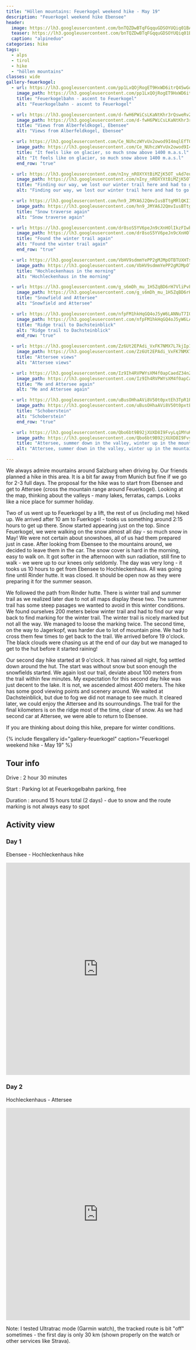 ```yaml
---
title: "Höllen mountains: Feuerkogel weekend hike - May 19"
description: "Feuerkogel weekend hike Ebensee"
header:
  image: https://lh3.googleusercontent.com/bnTQZDwBTqFGqquGDSOYUQiq01BA64nj7FoobTrF__QTWXtscYePrxbG61XJkd0zUN4a3ZccSkqN6FsesreuF7MD7fkO8xOSIjbIMeO89QhuvVqEKI0PhzK6x6qAOfQonQUvVSQmRttgGlGY1NIOIvyUYz1q51_590ntgyJ2Vh3SH6SelFcRGDkcsMpZ-cTI2XkL0qT9t97o3h3OZk7CWNiI3rAgVWS1VpYDqjSSmNrHuUXQfgtCpL2O6xKxSH5SmhZsCJxQJ8pWOZLJ9telwtrmKZGilRbopl5s3N3rkE2RUxpzWa9eV6O18QX9ooxWc7-w3NqbCHZQfg47roSFWA1P4c7bMQP6c_wOyvMju9Kcmcn8jxD_DCLrEwQfRwQoYd7NeeMFJzKPsUvtzfDh7C3UeJemclPpvVAHRj7wxEie1RNLz3CiG0xO3T6ZIlRJB0D96TfuWoIjrLxbBXWKkJW_vsJaSlpFG-lDlctdH3IxaERsvoJ-FgJN_om09M6ENbe4LReE9oMdjvexorQPx2-vhPG2gaxyYHeNLtDHfjTQXRxeF47bAqq4s2ooxaQoM-g6JnsAYt96oFp2WIOQNV973ddOvbBS3oTWLz-EfotECHo714ptHwN6Dyj_rcxWJN9IQbHBnm2lnTkq-FP4sBMoCcLRgcbwUoYi8k7q1YFDxLUrlQ8tWdFBczKPpFuQCIYjqpzZDNUiw5E8bZ9zaTcmvg=w2054-h1542-no
  teaser: https://lh3.googleusercontent.com/bnTQZDwBTqFGqquGDSOYUQiq01BA64nj7FoobTrF__QTWXtscYePrxbG61XJkd0zUN4a3ZccSkqN6FsesreuF7MD7fkO8xOSIjbIMeO89QhuvVqEKI0PhzK6x6qAOfQonQUvVSQmRttgGlGY1NIOIvyUYz1q51_590ntgyJ2Vh3SH6SelFcRGDkcsMpZ-cTI2XkL0qT9t97o3h3OZk7CWNiI3rAgVWS1VpYDqjSSmNrHuUXQfgtCpL2O6xKxSH5SmhZsCJxQJ8pWOZLJ9telwtrmKZGilRbopl5s3N3rkE2RUxpzWa9eV6O18QX9ooxWc7-w3NqbCHZQfg47roSFWA1P4c7bMQP6c_wOyvMju9Kcmcn8jxD_DCLrEwQfRwQoYd7NeeMFJzKPsUvtzfDh7C3UeJemclPpvVAHRj7wxEie1RNLz3CiG0xO3T6ZIlRJB0D96TfuWoIjrLxbBXWKkJW_vsJaSlpFG-lDlctdH3IxaERsvoJ-FgJN_om09M6ENbe4LReE9oMdjvexorQPx2-vhPG2gaxyYHeNLtDHfjTQXRxeF47bAqq4s2ooxaQoM-g6JnsAYt96oFp2WIOQNV973ddOvbBS3oTWLz-EfotECHo714ptHwN6Dyj_rcxWJN9IQbHBnm2lnTkq-FP4sBMoCcLRgcbwUoYi8k7q1YFDxLUrlQ8tWdFBczKPpFuQCIYjqpzZDNUiw5E8bZ9zaTcmvg=w800-h300-no
  caption: "alpineduo"
categories: hike
tags:
  - alps
  - tirol
  - hike
  - "höllen mountains"
classes: wide
gallery-feuerkogel:
  - url: https://lh3.googleusercontent.com/pp1LxQOjRogET9HxWD6itrQ45wGoknOiM9CnaR7RbMNF_KRstfZXaQ6cNmCpzmOjis_A3pbzfx6SEfsoTtQI3Ucst8ZbrnmZ-cT87Qyd9hdFmFaTPocI0aLCJ03Np0hNoxd71-r65kTihhdepwdSD60tAIbMKicVbx7zLxszXOe5g6yWS8QmS5KnhWKniXrXDMfk6iX2_OX2LQlnBdzqPwMSEFMBD-U9TwgY3hMUdx0fkH4E-Z-BzD18FITWnvDLlKGKcrM7IsH5OlWPBFa4hppMDipvcH1KGNtTPp_YkHXXMujQwpJ_V0X0waRdmEZPCwMYBh3T6i1QJOh2T-9Axg5botq9tKX7_oZrqCgYRheweJst2aNLvGjZWdWjPRn-OpekDSucdstQV8GKe-pEvDmz47T28zIvrSZnYVjhb0CHIT7-gQLJfLRpmsBzg5US8DlWhzuPm0TqxxKw1BbjZKNs4mBlnq79ubSUWotHWWSVxzCSHdoYdY68H4gka_3sNXZoREMMkykdftl_v4EGkpvD1xFphAqOO-DJxAlkvjCayWfxAGQDS83gnvpAB1zUcShF3KL920m6pcDL2kbJEPu_lYNYcJBHREXvvhGGuuapcGXzLwtZi0vquplGdU9sCRWgCQr-TGi_g8PKaM28D70DtN4-qAOZojRYCR7zjE1Lh_0ZM3zgcBrNW63fGBLz3bjbR-E_oM_IoEDxR_nwRQmn2A=w1156-h1540-no
    image_path: https://lh3.googleusercontent.com/pp1LxQOjRogET9HxWD6itrQ45wGoknOiM9CnaR7RbMNF_KRstfZXaQ6cNmCpzmOjis_A3pbzfx6SEfsoTtQI3Ucst8ZbrnmZ-cT87Qyd9hdFmFaTPocI0aLCJ03Np0hNoxd71-r65kTihhdepwdSD60tAIbMKicVbx7zLxszXOe5g6yWS8QmS5KnhWKniXrXDMfk6iX2_OX2LQlnBdzqPwMSEFMBD-U9TwgY3hMUdx0fkH4E-Z-BzD18FITWnvDLlKGKcrM7IsH5OlWPBFa4hppMDipvcH1KGNtTPp_YkHXXMujQwpJ_V0X0waRdmEZPCwMYBh3T6i1QJOh2T-9Axg5botq9tKX7_oZrqCgYRheweJst2aNLvGjZWdWjPRn-OpekDSucdstQV8GKe-pEvDmz47T28zIvrSZnYVjhb0CHIT7-gQLJfLRpmsBzg5US8DlWhzuPm0TqxxKw1BbjZKNs4mBlnq79ubSUWotHWWSVxzCSHdoYdY68H4gka_3sNXZoREMMkykdftl_v4EGkpvD1xFphAqOO-DJxAlkvjCayWfxAGQDS83gnvpAB1zUcShF3KL920m6pcDL2kbJEPu_lYNYcJBHREXvvhGGuuapcGXzLwtZi0vquplGdU9sCRWgCQr-TGi_g8PKaM28D70DtN4-qAOZojRYCR7zjE1Lh_0ZM3zgcBrNW63fGBLz3bjbR-E_oM_IoEDxR_nwRQmn2A=w300-h400-no
    title: "Feuerkogelbahn - ascent to Feuerkogel"
    alt: "Feuerkogelbahn - ascent to Feuerkogel"

  - url: https://lh3.googleusercontent.com/d-fwH6PWiCsLKaNtKhr3rQsweRvZiBPQUyXgI3-kUPKaWpkH3i0CRfy-cJVAsJYMb-zGJRnmCVaHJ8Otfolr1NxaSgzn46BIlezac2imZnH5RSGOJl2i5ArL344n49HyVQdgda5pCgC2QQakS-xsyXtV1cRFnsgbe8kCb-G6aSead6gtBj5iQx1zqEyi02cNNZSeERtH5jBQZAfLL3gQS4Qj5cSfy_0mo484ckPlxogveR0dJ_41-hFSJirWLGnLGie-vwWDAW8u-7ae05O3e7yCMrBqQR-i2N66E0n1rgAWPAoGRzhHm9q7g-qSXXKhvzgInbJgt5neU1DiV7NMNEp0TSq8ps8zNyH5Kl6JuqhTx0DduA0uIVkFKf1rWDm7qAaT5v0gTt3onbmMaTV1bqYNMEkzRer5csGcn6wNDWeUJfnGc1wGEleJTvXJej2aD0soZTLT6mNNKlVe65rZIhKkYhmCS-Mt7WDHPbugJvKpm_oJXvWFGkrLOfJJgVg_YkfLReUkwd7WzzI6RkFpBhcqOtvfiGG5tca3En55lKpkC8CQ69uKsqXoeF8wb0fxn96Yw36BkuUTuU70-GPePzTahax1dZTy-Jh9Vf11-ozPZmSNv_i0PrZ7bjQGYxSA3d1QcWhEpnwndG5e1tS9QFJIZdyFCtvfCnRTVJ9uA6-4V5gVKOshFSHG8Ub8qfTExIP3KsJKj7TPGhMmnMEcjr0K92I5h2fiBhQ1neEEu2nS7Zwb=w1664-h1248-no
    image_path: https://lh3.googleusercontent.com/d-fwH6PWiCsLKaNtKhr3rQsweRvZiBPQUyXgI3-kUPKaWpkH3i0CRfy-cJVAsJYMb-zGJRnmCVaHJ8Otfolr1NxaSgzn46BIlezac2imZnH5RSGOJl2i5ArL344n49HyVQdgda5pCgC2QQakS-xsyXtV1cRFnsgbe8kCb-G6aSead6gtBj5iQx1zqEyi02cNNZSeERtH5jBQZAfLL3gQS4Qj5cSfy_0mo484ckPlxogveR0dJ_41-hFSJirWLGnLGie-vwWDAW8u-7ae05O3e7yCMrBqQR-i2N66E0n1rgAWPAoGRzhHm9q7g-qSXXKhvzgInbJgt5neU1DiV7NMNEp0TSq8ps8zNyH5Kl6JuqhTx0DduA0uIVkFKf1rWDm7qAaT5v0gTt3onbmMaTV1bqYNMEkzRer5csGcn6wNDWeUJfnGc1wGEleJTvXJej2aD0soZTLT6mNNKlVe65rZIhKkYhmCS-Mt7WDHPbugJvKpm_oJXvWFGkrLOfJJgVg_YkfLReUkwd7WzzI6RkFpBhcqOtvfiGG5tca3En55lKpkC8CQ69uKsqXoeF8wb0fxn96Yw36BkuUTuU70-GPePzTahax1dZTy-Jh9Vf11-ozPZmSNv_i0PrZ7bjQGYxSA3d1QcWhEpnwndG5e1tS9QFJIZdyFCtvfCnRTVJ9uA6-4V5gVKOshFSHG8Ub8qfTExIP3KsJKj7TPGhMmnMEcjr0K92I5h2fiBhQ1neEEu2nS7Zwb=w400-h300-no
    title: "Views from Alberfeldkogel, Ebensee"
    alt: "Views from Alberfeldkogel, Ebensee"

  - url: https://lh3.googleusercontent.com/Ce_NUhczWYvUx2owod9I4mqlEfT0ENze3TdUnINB-Ww31TgbMop4RM4XTBeJrey2na0xoWjmVLN70AULbrA7xmyhflfdfQGUaO5Z2df3ZWwKxjuH6sJWkNq9yqCOiSd-VS4s4YfLnI3nG0KxAUQS-vmPnMNdyocISo5uWt9J2VarMmgB6gaUC2BVGIJ8tooRW1v4WSC-bVZASZFeoV-LkAWc2tztDKqbPHYOMOsHoDu3ULe0tUvDCTPbDOnulvFkiF2j419Vh3vVN5Q2BPQ40IfE4zvKbDVuykWV-XZKtGlUdXA0okNvioOjG66uhSAHfqrCTMSn5PeiVo-QHuk-j4bC9aSW33_t8NJE4elqKK8IajW8HG_JzOH8wa38oPSjgwrcuRMgpmSqKzv3vhQTLJAN7tK5_vt9TXq2WTfyxGSHdFiN00jumiAgraZ5pEw9gOqu7obHnqDUZREsr4yu6L-cuSz8DzadmCmJSeIc9sd0K0eLr9iMyP0NkRIo0VlnC-M3ytP_Z4Fw-XEKQcqvHzKfKMQliWOTOIrraXQPKloH_x00UhPaYwu9P7POihOoVT9mThZIUdzoLshOQqxlEoHA8mMwdzW28UTFLEQ_l4DNVbFwIn68-C_6NwE3Mnx6dOmnJOBnUnM4WM-SaXQ1Hdl-18PV2_ayzzawCIVlESNxNBaMbSlQiTx_rAQu6TYfTO9tKFI6mjzF6tV7Njwm6wuMBwdUwczQlza33CDzAcsolkEg=w936-h1248-no
    image_path: https://lh3.googleusercontent.com/Ce_NUhczWYvUx2owod9I4mqlEfT0ENze3TdUnINB-Ww31TgbMop4RM4XTBeJrey2na0xoWjmVLN70AULbrA7xmyhflfdfQGUaO5Z2df3ZWwKxjuH6sJWkNq9yqCOiSd-VS4s4YfLnI3nG0KxAUQS-vmPnMNdyocISo5uWt9J2VarMmgB6gaUC2BVGIJ8tooRW1v4WSC-bVZASZFeoV-LkAWc2tztDKqbPHYOMOsHoDu3ULe0tUvDCTPbDOnulvFkiF2j419Vh3vVN5Q2BPQ40IfE4zvKbDVuykWV-XZKtGlUdXA0okNvioOjG66uhSAHfqrCTMSn5PeiVo-QHuk-j4bC9aSW33_t8NJE4elqKK8IajW8HG_JzOH8wa38oPSjgwrcuRMgpmSqKzv3vhQTLJAN7tK5_vt9TXq2WTfyxGSHdFiN00jumiAgraZ5pEw9gOqu7obHnqDUZREsr4yu6L-cuSz8DzadmCmJSeIc9sd0K0eLr9iMyP0NkRIo0VlnC-M3ytP_Z4Fw-XEKQcqvHzKfKMQliWOTOIrraXQPKloH_x00UhPaYwu9P7POihOoVT9mThZIUdzoLshOQqxlEoHA8mMwdzW28UTFLEQ_l4DNVbFwIn68-C_6NwE3Mnx6dOmnJOBnUnM4WM-SaXQ1Hdl-18PV2_ayzzawCIVlESNxNBaMbSlQiTx_rAQu6TYfTO9tKFI6mjzF6tV7Njwm6wuMBwdUwczQlza33CDzAcsolkEg=w300-h400-no
    title: "It feels like on glacier, so much snow above 1400 m.a.s.l"
    alt: "It feels like on glacier, so much snow above 1400 m.a.s.l"
    end_row: "true"

  - url: https://lh3.googleusercontent.com/nIny_nROXYXtBiMZjK5OT_vAd7euqjSlF3pZX3KzjR3tTeKFPubKoH3cXevBVR3VFXF7dDCr24QHurtVL_ut057jXnlwKs6A9o2wIW38a-nj7nT45EqhP9u9K3bpEh17M6Ps2E_KaQXTQm_kfRy5BupO4497jkm31pCnK13hUtdNcRtW0YbGse9jQqmJJMS17vI618qpL9mK9-PdHefYeyspNhmg5CgyjcXIj64NiibD_AWzfzG7-aoW9ZUNpGdD_5GcHFYw_kVnNjQ6giSULH4NiTCPURNCwam5Tj7NMFQmYfxm1plT6augsRRyP_BUy8bOzAyCE-1lOBB-TE4LxyLFbR2nT6ImDFINsj_kFNsSocrqqvvOsA7OBDfSeVzZax5t_OWm1iT3KmW307kDsCYpJAa8spsbORQCLH5SCLqzXbG7k0mscswXhFNz7-cAZfXVbOdvBcoL_7UUftFY1qzJ45K0SagDKwOy5Xtv0W6uDAce4Ac80Xd7JzbTeYQF9JkpKgzH_H395x2xyqt8Tej_nIi3Q88oW3VUujyhZxxxN1roMj6lutKsJamRdJL3EfcTWwqFj94zz73L4d1lSBJ4ApLkYP1-Rv4FkIN7zW2x9jOtRZDm1V_0SYgAaD2v9utlBAhrexeDmI7CU1s7Y7xSSGd0vkFNADVebXYmZJnnYXXe3qlA5c2-vXJuO-0wPzdr38eqiBmrCXVqWK_y1Aap_I5tJg7pRLWT-f0GHKPJUt-f=w936-h1248-no
    image_path: https://lh3.googleusercontent.com/nIny_nROXYXtBiMZjK5OT_vAd7euqjSlF3pZX3KzjR3tTeKFPubKoH3cXevBVR3VFXF7dDCr24QHurtVL_ut057jXnlwKs6A9o2wIW38a-nj7nT45EqhP9u9K3bpEh17M6Ps2E_KaQXTQm_kfRy5BupO4497jkm31pCnK13hUtdNcRtW0YbGse9jQqmJJMS17vI618qpL9mK9-PdHefYeyspNhmg5CgyjcXIj64NiibD_AWzfzG7-aoW9ZUNpGdD_5GcHFYw_kVnNjQ6giSULH4NiTCPURNCwam5Tj7NMFQmYfxm1plT6augsRRyP_BUy8bOzAyCE-1lOBB-TE4LxyLFbR2nT6ImDFINsj_kFNsSocrqqvvOsA7OBDfSeVzZax5t_OWm1iT3KmW307kDsCYpJAa8spsbORQCLH5SCLqzXbG7k0mscswXhFNz7-cAZfXVbOdvBcoL_7UUftFY1qzJ45K0SagDKwOy5Xtv0W6uDAce4Ac80Xd7JzbTeYQF9JkpKgzH_H395x2xyqt8Tej_nIi3Q88oW3VUujyhZxxxN1roMj6lutKsJamRdJL3EfcTWwqFj94zz73L4d1lSBJ4ApLkYP1-Rv4FkIN7zW2x9jOtRZDm1V_0SYgAaD2v9utlBAhrexeDmI7CU1s7Y7xSSGd0vkFNADVebXYmZJnnYXXe3qlA5c2-vXJuO-0wPzdr38eqiBmrCXVqWK_y1Aap_I5tJg7pRLWT-f0GHKPJUt-f=w300-h400-no
    title: "Finding our way, we lost our winter trail here and had to go up to find it again"
    alt: "Finding our way, we lost our winter trail here and had to go up to find it again"

  - url: https://lh3.googleusercontent.com/hn9_JMYA6J2QmvIusBTtgMRlQKI1R1fWzdJ_m_y1Y32gOHqDBTkbqDiSn40Og8gbFvdS7f0V8lvzEH9NKDcA43GvWqmMOcKSbzbu6K5_UWzhrsy6qdGqIwyfUJdZWhMFmGmzBaO4ifCwTvsrrzbD60_oDS7h0rngFdK4_WRKqOqxYLhML7T-udVj4MJccbGN2VquirqyIrfgXkiJtFvfYgcIc0vxlq6h9PovnKXEMDX1FIbrnPDnWTGbLu1zBbgMi1ZDwKuHP49zeIlKkaa21UXkyveo0C0iQ5u-XHrZgPM_FfHGuFC4cxJlVqnDb1OXwMYUj6TEgYiWdSmwGACiZFKcCFS-vV_BbXV6QlEKicunq49JfDESsMwTQM4RlKwtC7-IGFH9woVC-NZTprmQQ8h7BH7BNZtUsLbcEf6EGpyTm0AM9_Zxb27VT7fzs_iyeHa5CF0XkvTFrah8BvleIiY69-GTmWdxP1N7UrrbLfyLIL6le5hMaRWd7MCcHc6M1U7yHL_M7-4_83Dmm_P6K8u1pEKNaoGUio0DnlHNeBddw4iihRhc-7zYHZHiyV776KNNg_8AIusWfDypg1ZObEdfBP07C4j__X4-4nixLM0qaKPCKe0HH20mqIjuu3DLN4sv5qiLzFtBy5QjfiHcnPiTufbQoWC0HdzXDjBKPCMtIzFVn9IVF6soIuQW5GpZGgjzKIJA_cg1wHr93VhQ9-9CGw=w1156-h1540-no
    image_path: https://lh3.googleusercontent.com/hn9_JMYA6J2QmvIusBTtgMRlQKI1R1fWzdJ_m_y1Y32gOHqDBTkbqDiSn40Og8gbFvdS7f0V8lvzEH9NKDcA43GvWqmMOcKSbzbu6K5_UWzhrsy6qdGqIwyfUJdZWhMFmGmzBaO4ifCwTvsrrzbD60_oDS7h0rngFdK4_WRKqOqxYLhML7T-udVj4MJccbGN2VquirqyIrfgXkiJtFvfYgcIc0vxlq6h9PovnKXEMDX1FIbrnPDnWTGbLu1zBbgMi1ZDwKuHP49zeIlKkaa21UXkyveo0C0iQ5u-XHrZgPM_FfHGuFC4cxJlVqnDb1OXwMYUj6TEgYiWdSmwGACiZFKcCFS-vV_BbXV6QlEKicunq49JfDESsMwTQM4RlKwtC7-IGFH9woVC-NZTprmQQ8h7BH7BNZtUsLbcEf6EGpyTm0AM9_Zxb27VT7fzs_iyeHa5CF0XkvTFrah8BvleIiY69-GTmWdxP1N7UrrbLfyLIL6le5hMaRWd7MCcHc6M1U7yHL_M7-4_83Dmm_P6K8u1pEKNaoGUio0DnlHNeBddw4iihRhc-7zYHZHiyV776KNNg_8AIusWfDypg1ZObEdfBP07C4j__X4-4nixLM0qaKPCKe0HH20mqIjuu3DLN4sv5qiLzFtBy5QjfiHcnPiTufbQoWC0HdzXDjBKPCMtIzFVn9IVF6soIuQW5GpZGgjzKIJA_cg1wHr93VhQ9-9CGw=w300-h400-no
    title: "Snow traverse again"
    alt: "Snow traverse again"

  - url: https://lh3.googleusercontent.com/dr8soS5YV6peJn9cXnHOlIkzFIwbE4MPfJJB4FZwvt-Qbh-Zh-b0_ObTyHAofkx9KbXu9HBTTin9IJYQSdnER0OEygzHVvgPZLDR1PE3CVxqo7JJJcolzlq7-Dp5Mq7rg9ihjcSdtP5AbqpwtwxkLetkfWNyFyVZX-nyOvFeB0pC_FtiX3ef1L9zKJZnRazliXvGXORBvyb5xqPOJJEIp0qxCqGoo6-aJKFJZWdbjvTDMlRVtzOIihz7pmAWc5D1iNnV_cB-d8IBiVYOZNgJXXf-l64pUH4Hukb0w4AT0VVZohxER0F1KlGaG2crxUDh_qLkLz5r6kQHfq9ui1z0CZQScxV4qRdHAorB7U5aqeF8krlg_-vA57AHFYkKSPuN7M7tf3RpEsqr2bKVzfvHkEOrNd6_K6lHdrq6qjdzueH3Ms2HMk9ZjSqjPrHa0GkAgVxD8ZnXo-3pk11yOAsUUI-T9EqvUvh3n5y4ATW1QVuQu2XSNzm1Do2FLNt_WCsTJYD1A2w5iRoOMbWDZ3clp8GOdaFi38TM00toX1b3C0yCVhau2uK_TlglAYQDhXnYqzkvqPKoqaGNvqMecOC8Vi-RXiZZ1bwFpNKPMtZTpZEfIVOCivfAU-dzAJ5oSGacMaHQhVtpYEYxCmZiY8R44uAgXC6Bi0thEfZ8jTJnWQscputFzxXG-0FoxLWGSPH-09Jng8DJXQC6qYkQtVDA5JawUQ=w2016-h1512-no
    image_path: https://lh3.googleusercontent.com/dr8soS5YV6peJn9cXnHOlIkzFIwbE4MPfJJB4FZwvt-Qbh-Zh-b0_ObTyHAofkx9KbXu9HBTTin9IJYQSdnER0OEygzHVvgPZLDR1PE3CVxqo7JJJcolzlq7-Dp5Mq7rg9ihjcSdtP5AbqpwtwxkLetkfWNyFyVZX-nyOvFeB0pC_FtiX3ef1L9zKJZnRazliXvGXORBvyb5xqPOJJEIp0qxCqGoo6-aJKFJZWdbjvTDMlRVtzOIihz7pmAWc5D1iNnV_cB-d8IBiVYOZNgJXXf-l64pUH4Hukb0w4AT0VVZohxER0F1KlGaG2crxUDh_qLkLz5r6kQHfq9ui1z0CZQScxV4qRdHAorB7U5aqeF8krlg_-vA57AHFYkKSPuN7M7tf3RpEsqr2bKVzfvHkEOrNd6_K6lHdrq6qjdzueH3Ms2HMk9ZjSqjPrHa0GkAgVxD8ZnXo-3pk11yOAsUUI-T9EqvUvh3n5y4ATW1QVuQu2XSNzm1Do2FLNt_WCsTJYD1A2w5iRoOMbWDZ3clp8GOdaFi38TM00toX1b3C0yCVhau2uK_TlglAYQDhXnYqzkvqPKoqaGNvqMecOC8Vi-RXiZZ1bwFpNKPMtZTpZEfIVOCivfAU-dzAJ5oSGacMaHQhVtpYEYxCmZiY8R44uAgXC6Bi0thEfZ8jTJnWQscputFzxXG-0FoxLWGSPH-09Jng8DJXQC6qYkQtVDA5JawUQ=w400-h300-no
    title: "Found the winter trail again"
    alt: "Found the winter trail again"
    end_row: "true"

  - url: https://lh3.googleusercontent.com/VbHV9sdmmYePP2gMJMpOTBTUXHTsYLzOhc_1ktTRwwtedllQn-efSGYtVwNR2f-MwaU3mKhRa2n9Z0YlhjOyzWELIwIl3l-N_pktkb3FUBdAUeqZdPZ_v4AG3Vpk6fBo7ivos4D9DmqwCgNHewKPZXZiKtchH2Qa3nf6zBF_g43R1iw4FWtnPPurGteYaXGd2J0zJjatR7EwXm-2GxujAlDiKJGOXxDuKFSgnE3VtnWPfAcLMd4OXqTy5SFJLjRWOBdC9DUtgJfHCDhFHZ7sqJqVm3UY6c3TwdmSBkXvaEhXjCv4pHb36Ev20AkM1eOdL_p_mkHOE_aJxqqoOQjFIM0wgnI0upOuZbD6Irk5kAgFSXebz20DLJJllKP5PM7Xs9mf1kd-nnvQ0dp1J-hNSOH77enmUQuS3L1fR_dzE-EkcgKj_uH0eopS5Wn1UG7rEHXvyN9ASIjChrCut33YY7pi20ZraNVUWsFXKT00joA46_FBqjEdT6W7DxGNS0abUyjVgvbNh54vki2spcRJWNuSHuTuKnC39YXPqebBAgup3z6T5d9K7G3SsTaqKzFyaHtjQ2SN_SG2Ym-wXxLYIJ8oOi5wocgK8iuqfqC6ymXt0nCpPNYAnW-OU8dNgMGzGjNj7wuURqnCjc2fYXSmX1iYX_mYeyqhwxTa-gRPb8H4SZsCTAdbzpeMOVg6MUfurC_VqW1e92jDZj1zfWfuN-5JFw=w2016-h1512-no
    image_path: https://lh3.googleusercontent.com/VbHV9sdmmYePP2gMJMpOTBTUXHTsYLzOhc_1ktTRwwtedllQn-efSGYtVwNR2f-MwaU3mKhRa2n9Z0YlhjOyzWELIwIl3l-N_pktkb3FUBdAUeqZdPZ_v4AG3Vpk6fBo7ivos4D9DmqwCgNHewKPZXZiKtchH2Qa3nf6zBF_g43R1iw4FWtnPPurGteYaXGd2J0zJjatR7EwXm-2GxujAlDiKJGOXxDuKFSgnE3VtnWPfAcLMd4OXqTy5SFJLjRWOBdC9DUtgJfHCDhFHZ7sqJqVm3UY6c3TwdmSBkXvaEhXjCv4pHb36Ev20AkM1eOdL_p_mkHOE_aJxqqoOQjFIM0wgnI0upOuZbD6Irk5kAgFSXebz20DLJJllKP5PM7Xs9mf1kd-nnvQ0dp1J-hNSOH77enmUQuS3L1fR_dzE-EkcgKj_uH0eopS5Wn1UG7rEHXvyN9ASIjChrCut33YY7pi20ZraNVUWsFXKT00joA46_FBqjEdT6W7DxGNS0abUyjVgvbNh54vki2spcRJWNuSHuTuKnC39YXPqebBAgup3z6T5d9K7G3SsTaqKzFyaHtjQ2SN_SG2Ym-wXxLYIJ8oOi5wocgK8iuqfqC6ymXt0nCpPNYAnW-OU8dNgMGzGjNj7wuURqnCjc2fYXSmX1iYX_mYeyqhwxTa-gRPb8H4SZsCTAdbzpeMOVg6MUfurC_VqW1e92jDZj1zfWfuN-5JFw=w400-h300-no
    title: "Hochleckenhaus in the morning"
    alt: "Hochleckenhaus in the morning"

  - url: https://lh3.googleusercontent.com/g_s6mDh_mu_1H5ZqBD6rH7VliPvP5g2o--D8XqJQoZLBt-Ui3V0LfVq-RPFNJJ5Od0enH04SPUnvSRnI7NG-Ub_7wxVeO_CT1wB8N5j05zQziCTa4BWSDYZAuYLyHXdZ_iXN9_MDLK45Okyknyq-5v_JETgp8Uo29XnVUvfT6d6sAOorAI7TVosR0J_uOLQAtN3bz7Zt4oqMZJYgSzTBjITUnBG7plccz3LGejcSHJlxkGdc6MVy_og7eVJKfDFI-Imu6clSo5UkoZo2AiKojB9k_2Z0hhPcchS3UuMPC2LopgIqhNWAAyTVKs5rHZDCGzTfU00XfbhlJ46qHNgc3bCnpjcO7UYx3G5Xd70x_8_Gs2Lpwj3u-QPB_wDPBfve5YOxaKjdaIFgDjahc38pu_f972z6LFc_yNaDTITWT5PKDFkhtUq_Eu38XWW_QCLZ7TWWmfqwWIo1SwpY6jXS7h2rRs-xDimwMIepdl7uaqdty8gyrMXnPW2k7sp7_jzcKtoLT9beznS-LC0jYMa5PdOVRnd78HbaJbCjjgB3MJvoeLi6L0eCb-ENI9h3vFs3TmHB3Bs__Hn1luk20UncuFqyGqPQoqevN9VggUL25A-MoOo86PpNFKohJZEOmXBctn8DI7KFgRl6W3OftQznX3b9G0FDXVS8f1orC-tYs8PP3_hC2HluTN25IiQLEKprdo-K9Gv7foCEUpbOgisHljqDZQ=w2016-h1512-no
    image_path: https://lh3.googleusercontent.com/g_s6mDh_mu_1H5ZqBD6rH7VliPvP5g2o--D8XqJQoZLBt-Ui3V0LfVq-RPFNJJ5Od0enH04SPUnvSRnI7NG-Ub_7wxVeO_CT1wB8N5j05zQziCTa4BWSDYZAuYLyHXdZ_iXN9_MDLK45Okyknyq-5v_JETgp8Uo29XnVUvfT6d6sAOorAI7TVosR0J_uOLQAtN3bz7Zt4oqMZJYgSzTBjITUnBG7plccz3LGejcSHJlxkGdc6MVy_og7eVJKfDFI-Imu6clSo5UkoZo2AiKojB9k_2Z0hhPcchS3UuMPC2LopgIqhNWAAyTVKs5rHZDCGzTfU00XfbhlJ46qHNgc3bCnpjcO7UYx3G5Xd70x_8_Gs2Lpwj3u-QPB_wDPBfve5YOxaKjdaIFgDjahc38pu_f972z6LFc_yNaDTITWT5PKDFkhtUq_Eu38XWW_QCLZ7TWWmfqwWIo1SwpY6jXS7h2rRs-xDimwMIepdl7uaqdty8gyrMXnPW2k7sp7_jzcKtoLT9beznS-LC0jYMa5PdOVRnd78HbaJbCjjgB3MJvoeLi6L0eCb-ENI9h3vFs3TmHB3Bs__Hn1luk20UncuFqyGqPQoqevN9VggUL25A-MoOo86PpNFKohJZEOmXBctn8DI7KFgRl6W3OftQznX3b9G0FDXVS8f1orC-tYs8PP3_hC2HluTN25IiQLEKprdo-K9Gv7foCEUpbOgisHljqDZQ=w400-h300-no
    title: "Snowfield and Attersee"
    alt: "Snowfield and Attersee"

  - url: https://lh3.googleusercontent.com/nfpFM1hkHqGQ4oJ5yW6LANNuT7IQZsvWeO0v63gEAkTjh21ZIYwPLKRKEnkcWFC48KzfCGoVhwCK_DzaZisnk0_brCZy-HRlgaKvQcOxpEmSajt2phJiVfnSQ99AE9yGkLectG6kxkmboyfhDyiqhKIutocypVche8zmOT9S31t5Yped2JUW6dZSa78N7iVYLOpC_HcQLNR7qshDp0S95cPbDDSF2yjVjX_3uD2ilPa6_zehLppLwk_vODpjSxzkDywpBMFPa0j-LOYlMQb6RtxwIHshWHk920T4zw6AJNQhbqqLeBso_9rXjwQlHjMcbyWZwPluEWRPNjvAAmsh4gcylYrd494qD9R8pzenhQUW0ZzubX3gd92p11km4tuO_ExOSVW3cFNA2_M-FQhOEKk6wqwPK5Oz2QIRN1XhntiheNCm1GuIOPXn6B5qztleEABEVY5TmplKn5tOkjjalaiZ_KDonwL2gjoBEsGHdE-l09qgQGtDDwlhJ43lCSEsIodJog3julG-eF5VPzR518lJ2800DgTaJb9vg1sjDyuZZjUo9kKxxtV10koy94dl6iZ02GUvKonxdn_S7aD8gjmFx4i2JvvJYwsirdOG5z0Js3d2Wcu3UluxjnWcOM4bc_1ncl7WAJbA1YDPLSRsJeHg_acF6bfhiNOy1LmWMzxoLn8sdlD_cDTIId2xdkZteJY7tOzRY8ZJI7P7Iu17ncssiw=w1156-h1540-no
    image_path: https://lh3.googleusercontent.com/nfpFM1hkHqGQ4oJ5yW6LANNuT7IQZsvWeO0v63gEAkTjh21ZIYwPLKRKEnkcWFC48KzfCGoVhwCK_DzaZisnk0_brCZy-HRlgaKvQcOxpEmSajt2phJiVfnSQ99AE9yGkLectG6kxkmboyfhDyiqhKIutocypVche8zmOT9S31t5Yped2JUW6dZSa78N7iVYLOpC_HcQLNR7qshDp0S95cPbDDSF2yjVjX_3uD2ilPa6_zehLppLwk_vODpjSxzkDywpBMFPa0j-LOYlMQb6RtxwIHshWHk920T4zw6AJNQhbqqLeBso_9rXjwQlHjMcbyWZwPluEWRPNjvAAmsh4gcylYrd494qD9R8pzenhQUW0ZzubX3gd92p11km4tuO_ExOSVW3cFNA2_M-FQhOEKk6wqwPK5Oz2QIRN1XhntiheNCm1GuIOPXn6B5qztleEABEVY5TmplKn5tOkjjalaiZ_KDonwL2gjoBEsGHdE-l09qgQGtDDwlhJ43lCSEsIodJog3julG-eF5VPzR518lJ2800DgTaJb9vg1sjDyuZZjUo9kKxxtV10koy94dl6iZ02GUvKonxdn_S7aD8gjmFx4i2JvvJYwsirdOG5z0Js3d2Wcu3UluxjnWcOM4bc_1ncl7WAJbA1YDPLSRsJeHg_acF6bfhiNOy1LmWMzxoLn8sdlD_cDTIId2xdkZteJY7tOzRY8ZJI7P7Iu17ncssiw=w300-h400-no
    title: "Ridge trail to Dachsteinblick"
    alt: "Ridge trail to Dachsteinblick"
    end_row: "true"

  - url: https://lh3.googleusercontent.com/Zz6Ut2EPAdi_VxFK7NMX7L7kjIp18EWn3KkmBmdvsYmy1j_TFfcZh3doO2onB8DZ9FIZL5tA2F0RL2ldEa-a5YRf3qCRYqJWvSGq5JHc4qimti7JRverHSIN0eXb4jj8O4pmuYqvn3wkTWogYxgv5JVvcXQ0b26OMRkp2kSyAHnFwdFzGmHDSCd9Py-YyvX8_Pdxq9sxhajjWun6RGv6WxtqHjXZ1PphFCSiEK6fYIx_GaB3q0TrMJFYKAqZOgGF5wqxQBsFQUE50N7LRF1zxMu2uCbycWXOwKCqrjDgvbvE89bt0szKuzBiTZXxTdaKY0M6GqhvlSvKB2ohK0Eld4Pqidg95-g9m8NnMqAkdnA2kXtiomtD2lwCo_oUCIpvl6jkh5W0mi7kGqbFwBT10_zdfL9WeyCdYtNbJS8vdkfZond4b9zl71DddQ5pfqJwQ8F_QJxF5XdpG_6HqD5JOPgTwcp8-VcINT33A5wMdmDPq_jqTRXxrA_uIbcz1MYxEXN47UAbiERasljLJLNSSwAKusSOLA8ksvCZ609q1DxXdtfIpCy2r7zCxzUR4zrlvf3IXhxQDrsi30YgA1hH8E1RGdn7S36PzFVT47WPrAUOh3HrB3qGKrwFHfGGfaYP0ZkHWWPE1RjDLeN1WohJLo5vNsGeZTReOesPrgM4hKFtYRPgcz5VQ9p6FtWuxS16ZIzrWJPSSU7NFtOFSS1YeWVbOQ=w2016-h1512-no
    image_path: https://lh3.googleusercontent.com/Zz6Ut2EPAdi_VxFK7NMX7L7kjIp18EWn3KkmBmdvsYmy1j_TFfcZh3doO2onB8DZ9FIZL5tA2F0RL2ldEa-a5YRf3qCRYqJWvSGq5JHc4qimti7JRverHSIN0eXb4jj8O4pmuYqvn3wkTWogYxgv5JVvcXQ0b26OMRkp2kSyAHnFwdFzGmHDSCd9Py-YyvX8_Pdxq9sxhajjWun6RGv6WxtqHjXZ1PphFCSiEK6fYIx_GaB3q0TrMJFYKAqZOgGF5wqxQBsFQUE50N7LRF1zxMu2uCbycWXOwKCqrjDgvbvE89bt0szKuzBiTZXxTdaKY0M6GqhvlSvKB2ohK0Eld4Pqidg95-g9m8NnMqAkdnA2kXtiomtD2lwCo_oUCIpvl6jkh5W0mi7kGqbFwBT10_zdfL9WeyCdYtNbJS8vdkfZond4b9zl71DddQ5pfqJwQ8F_QJxF5XdpG_6HqD5JOPgTwcp8-VcINT33A5wMdmDPq_jqTRXxrA_uIbcz1MYxEXN47UAbiERasljLJLNSSwAKusSOLA8ksvCZ609q1DxXdtfIpCy2r7zCxzUR4zrlvf3IXhxQDrsi30YgA1hH8E1RGdn7S36PzFVT47WPrAUOh3HrB3qGKrwFHfGGfaYP0ZkHWWPE1RjDLeN1WohJLo5vNsGeZTReOesPrgM4hKFtYRPgcz5VQ9p6FtWuxS16ZIzrWJPSSU7NFtOFSS1YeWVbOQ=w400-h300-no
    title: "Attersee views"
    alt: "Attersee views"

  - url: https://lh3.googleusercontent.com/Iz9Ih4RVPWYsXM4f0apCaedZ34n2zuOPq7UHD9DQkYshowBvaji-aY9qZe8DjVFlhJTiQT99iYDlO3pMXdMf4h5_Eg4iT5dA2mq3nvH1Wt9FdkNed4tmiQfNRMS-U3zgUW6ZGWG5n2e14dUww4MXmVBjLmTG1tuj8dYGwmaWXD9LfJpM7ecNLxQKIIuAkcccLAaxhj5PPlGpRygz6cj8qrcSYvuxd8qS6XYeHBVW9UTzK4hJPAyhAZZZ14VXs3jmwgum9w1Bf9SvT-pegSI91P6XIobv8ty4ZGqorTnLvLHTvpziZGIzw5GpLfHcjw_ABaU2i-0czm6geyh-PDr0Q4RbcYvzbvRVM2psivm7PG1XT0lGDARa8ydDqPqwMKJONnqAWCBtcEp3VKz-kJsNmJ8btfy2wMNmBhESV4aWsr7udXkOP4f-u-dB8wKWferyH_0hSx69dshZumykRGPg0_W0wTYbFKHwIq16eGsBKu_GW3Fl5HvzRyC7TdQyZkGIZzIqMfr1dx-v7DQMU99Qsis-hQ7qwDkCfu0fIx4ZDcIC5FSjqkmXUT4glUgzF3ZNDy2e2ENDMEJvhXOV4n6fmXVtYZJ7lHMx5HzT24jVwjBlrWkSZ6_-zpH7XON0k4k1nl-rRG5muamX31BKyjL441KYOFGkw5y7QGUNyG_8YOqAViX3-gJwxcgFOrlJmSMW2TvUrdm2PRYSP9ddzBybVXWEkw=w2016-h1512-no
    image_path: https://lh3.googleusercontent.com/Iz9Ih4RVPWYsXM4f0apCaedZ34n2zuOPq7UHD9DQkYshowBvaji-aY9qZe8DjVFlhJTiQT99iYDlO3pMXdMf4h5_Eg4iT5dA2mq3nvH1Wt9FdkNed4tmiQfNRMS-U3zgUW6ZGWG5n2e14dUww4MXmVBjLmTG1tuj8dYGwmaWXD9LfJpM7ecNLxQKIIuAkcccLAaxhj5PPlGpRygz6cj8qrcSYvuxd8qS6XYeHBVW9UTzK4hJPAyhAZZZ14VXs3jmwgum9w1Bf9SvT-pegSI91P6XIobv8ty4ZGqorTnLvLHTvpziZGIzw5GpLfHcjw_ABaU2i-0czm6geyh-PDr0Q4RbcYvzbvRVM2psivm7PG1XT0lGDARa8ydDqPqwMKJONnqAWCBtcEp3VKz-kJsNmJ8btfy2wMNmBhESV4aWsr7udXkOP4f-u-dB8wKWferyH_0hSx69dshZumykRGPg0_W0wTYbFKHwIq16eGsBKu_GW3Fl5HvzRyC7TdQyZkGIZzIqMfr1dx-v7DQMU99Qsis-hQ7qwDkCfu0fIx4ZDcIC5FSjqkmXUT4glUgzF3ZNDy2e2ENDMEJvhXOV4n6fmXVtYZJ7lHMx5HzT24jVwjBlrWkSZ6_-zpH7XON0k4k1nl-rRG5muamX31BKyjL441KYOFGkw5y7QGUNyG_8YOqAViX3-gJwxcgFOrlJmSMW2TvUrdm2PRYSP9ddzBybVXWEkw=w400-h300-no
    title: "Me and Attersee again"
    alt: "Me and Attersee again"

  - url: https://lh3.googleusercontent.com/uBusOHhaAVi8V50t0pxtEh3TpR1PrUtLd2ullyBLReRhAIV3YSS0ajNgft4nL4s1LAPERF88OQu1sSk401leidqpqNWyprTVkSssPlk7Efnqa6LrqUc1tQlHHptCY-Q85cqkD3shJuBfsp52rNbFl7_c8WaerBj5rPRTFHzDO9i5GJKd6kYwYmYzuyNN76CxaA6gcfKdTida9AWFoeBIGHQr41F_QFEQi-VDJ70IVygIwJwAzTK759ovMJ9LDRj-XkD1XB6qt8-alL_zQ4sWIdx7nLV6sXkOY9S9r357KCZMfi8ayAw3IOl9dPWWOCNMzYCYcXanbOZaZFFXgn5aWsAVFH9_u55MueR4vKX0QvQqA19RaXuOR2Miw-cFoGqWKkvOfRVakRZZISid29QCzTIBh_bIYJz-dI3dA_RZK8_i_aTT04bJ01wWTHnul4hz8-YgqsFImPlrcB5NdJAb9yz2rDz7XSqjdJibc0Cr9jGW5D20z7yShx59bhPKkEXVqxtIXOmnRx9KVvZLKYCRkTiEiYyCtsv-T9AHmW14blR1WMW_d5yc-W9yw-Lo1u839dTT9R7HgNnjhFFWEpOaYbiuT9EfzNOV6NXB1IHdFiCKX1RIhajhHgzZNp1aKQVmGZbkg3XRaHm49_kd2Ruucq3KIx4HQ5GjxBL0PE9LIs3VXHC1d6w5FeHNAKs-2vywik18Ca2-BkYKpO8Qb7iLRXdbgA=w2016-h1512-no
    image_path: https://lh3.googleusercontent.com/uBusOHhaAVi8V50t0pxtEh3TpR1PrUtLd2ullyBLReRhAIV3YSS0ajNgft4nL4s1LAPERF88OQu1sSk401leidqpqNWyprTVkSssPlk7Efnqa6LrqUc1tQlHHptCY-Q85cqkD3shJuBfsp52rNbFl7_c8WaerBj5rPRTFHzDO9i5GJKd6kYwYmYzuyNN76CxaA6gcfKdTida9AWFoeBIGHQr41F_QFEQi-VDJ70IVygIwJwAzTK759ovMJ9LDRj-XkD1XB6qt8-alL_zQ4sWIdx7nLV6sXkOY9S9r357KCZMfi8ayAw3IOl9dPWWOCNMzYCYcXanbOZaZFFXgn5aWsAVFH9_u55MueR4vKX0QvQqA19RaXuOR2Miw-cFoGqWKkvOfRVakRZZISid29QCzTIBh_bIYJz-dI3dA_RZK8_i_aTT04bJ01wWTHnul4hz8-YgqsFImPlrcB5NdJAb9yz2rDz7XSqjdJibc0Cr9jGW5D20z7yShx59bhPKkEXVqxtIXOmnRx9KVvZLKYCRkTiEiYyCtsv-T9AHmW14blR1WMW_d5yc-W9yw-Lo1u839dTT9R7HgNnjhFFWEpOaYbiuT9EfzNOV6NXB1IHdFiCKX1RIhajhHgzZNp1aKQVmGZbkg3XRaHm49_kd2Ruucq3KIx4HQ5GjxBL0PE9LIs3VXHC1d6w5FeHNAKs-2vywik18Ca2-BkYKpO8Qb7iLRXdbgA=w400-h300-no
    title: "Schoberstein"
    alt: "Schoberstein"
    end_row: "true"

  - url: https://lh3.googleusercontent.com/Qbo6bt9B92jXUXD8I9FvyLq1MYuKbDBEqVkq3llPsl2iUobLWdCY13OlloDKyMqsKbUZMG08AJMRAVeVPIa3Wj-olOEpaQSfCRXTQT0SCOFhhIEzrZwhEVgI9FSUhVFq2SWG6MGmRX7abT52keIRGPKwbh-FMxXFZa_BSQwbip3c915vU0ouQUVWyvxlytfTIw3HAJRQYcUWOzgP62mztivNmXOHQO8-qfWhwNFmCLXJTxKOtwoibdvMmrC35KRJTLiLXMbwqqdFQUArsoNMQTE0LA7dSMlKaPwYCRhbX7occFJcgH-rvN0w1NZN26MUJizdacL8FW_0PQ0olsOnEp6ERP5S9Bc1pc3TLP-H8Ld0GiTtO_nuouM5IWeyFFcK6L9HYbrnv3mT9sPtaSWK-oHgsNB21ppzyvgXNlHlWmTCzSl9FOY6pch9YdxO2mrumdAB5tzwq-zvuZUOZT7gdTPIBHnIm5ca19hPLYqX0GJzPzvm29927XTsk86oYhFGGP2RCn9dnvb6QJ7_1aGGjwOufifp27MQ3OroOrvj-mda_GhKv5FGazrNuJWo1aRB9MZF1NPeY_V30uI-zPIHOe0TgR1qeapo6GO2fCHQCXgCeQKWnVoVP8cBTX1mwF6ZiBHKlhWtUoZjAJwY6cXpl-XTbEhkLTLs7akJnxjjdLqlXtdMAeGctOBc3-M7vEw5ooou0RaKUE8DxbBG9zq1NtK5Zw=w1156-h1540-no
    image_path: https://lh3.googleusercontent.com/Qbo6bt9B92jXUXD8I9FvyLq1MYuKbDBEqVkq3llPsl2iUobLWdCY13OlloDKyMqsKbUZMG08AJMRAVeVPIa3Wj-olOEpaQSfCRXTQT0SCOFhhIEzrZwhEVgI9FSUhVFq2SWG6MGmRX7abT52keIRGPKwbh-FMxXFZa_BSQwbip3c915vU0ouQUVWyvxlytfTIw3HAJRQYcUWOzgP62mztivNmXOHQO8-qfWhwNFmCLXJTxKOtwoibdvMmrC35KRJTLiLXMbwqqdFQUArsoNMQTE0LA7dSMlKaPwYCRhbX7occFJcgH-rvN0w1NZN26MUJizdacL8FW_0PQ0olsOnEp6ERP5S9Bc1pc3TLP-H8Ld0GiTtO_nuouM5IWeyFFcK6L9HYbrnv3mT9sPtaSWK-oHgsNB21ppzyvgXNlHlWmTCzSl9FOY6pch9YdxO2mrumdAB5tzwq-zvuZUOZT7gdTPIBHnIm5ca19hPLYqX0GJzPzvm29927XTsk86oYhFGGP2RCn9dnvb6QJ7_1aGGjwOufifp27MQ3OroOrvj-mda_GhKv5FGazrNuJWo1aRB9MZF1NPeY_V30uI-zPIHOe0TgR1qeapo6GO2fCHQCXgCeQKWnVoVP8cBTX1mwF6ZiBHKlhWtUoZjAJwY6cXpl-XTbEhkLTLs7akJnxjjdLqlXtdMAeGctOBc3-M7vEw5ooou0RaKUE8DxbBG9zq1NtK5Zw=w300-h400-no
    title: "Attersee, summer down in the valley, winter up in the mountains"
    alt: "Attersee, summer down in the valley, winter up in the mountains"

---
```


We always admire mountains around Salzburg when driving by. Our friends planned a hike in this area. It is a bit far away from Munich but fine if we go for 2-3 full days. The proposal for the hike was to start from Ebensee and get to Attersee (cross the mountain range around Feuerkogel). Looking at the map, thinking about the valleys - many lakes, ferratas, camps. Looks like a nice place for summer holiday.

Two of us went up to Feuerkogel by a lift, the rest of us (including me) hiked up. We arrived after 10 am to Fuerkogel - tooks us something around 2:15 hours to get up there. Snow started appearing just on the top. Since Feuerkogel, we were walking on the snow almost all day - so much snow in May! We were not certain about snowshoes, all of us had them prepared just in case. After looking from Ebensee to the mountains around, we decided to leave them in the car. The snow cover is hard in the morning, easy to walk on. It got softer in the afternoon with sun radiation, still fine to walk - we were up to our knees only seldomly. The day was very long - it tooks us 10 hours to get from Ebensee to Hochleckenhaus. All was going fine until Rinder hutte. It  was closed. It should be open now as they were preparing it for the summer season.

We followed the path from Rinder hutte. There is winter trail and summer trail as we realized later due to not all maps display these two. The summer trail has some steep pasages we wanted to avoid in this winter conditions. We found ourselves 200 meters below winter trail and had to find our way back to find marking for the winter trail. The winter trail is nicely marked but not all the way. We managed to loose the marking twice. The second time, on the way to Jagerkopf, was harder due to lot of mountain pine. We had to cross them few times to get back to the trail. We arrived before 19 o'clock. The black clouds were chasing us at the end of our day but we managed to get to the hut before it started raining!

Our second day hike started at 9 o'clock. It has rained all night, fog settled down around the hut. The start was without snow but soon enough the snowfields started. We again lost our trail, deviate about 100 meters from the trail within few minutes. My expectation for this second day hike was just decent to the lake. It is not, we ascended almost 400 meters. The hike has some good viewing points and scenery around. We waited at Dachsteinblick, but due to fog we did not manage to see much. It cleared later, we could enjoy the Attersee and its sourroundings. The trail for the final kilometers is on the ridge most of the time, clear of snow. As we had second car at Attersee, we were able to return to Ebensee.

If you are thinking about doing this hike, prepare for winter conditions.

{% include flexgallery id="gallery-feuerkogel" caption="Feuerkogel weekend hike  - May 19" %}

## Tour info

Drive
: 2 hour 30 minutes

Start
: Parking lot at Feuerkogelbahn parking, free


Duration
: around 15 hours total (2 days) - due to snow and the route marking is not always easy to spot

## Activity view

### Day 1

Ebensee - Hochleckenhaus hike

<iframe src="https://www.komoot.com/tour/68580888/embed?profile=1" width="100%" height="580" frameborder="0" scrolling="no"></iframe>

### Day 2

Hochleckenhaus - Attersee

<iframe src="https://www.komoot.com/tour/68762156/embed?profile=1" width="100%" height="580" frameborder="0" scrolling="no"></iframe>

Note: I tested Ultratrac mode (Garmin watch), the tracked route is bit "off" sometimes - the first day is only 30 km (shown properly on the watch or other services like Strava).

